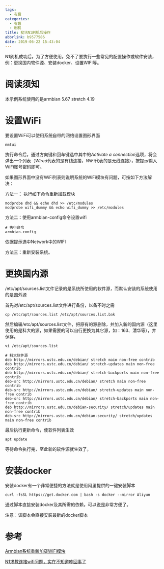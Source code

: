 ```yaml
---
tags:
  - 有趣
categories:
  - 有趣
  - 刷机
title: 斐讯N1刷机后操作
abbrlink: b9577586
date: 2019-06-22 15:43:04
---
```


N1刷机成功后，为了方便使用，免不了要执行一些常见的配置操作或软件安装，例：更换国内软件源、安装docker、设置WIFI等。

<!-- more -->

# 阅读须知

本示例系统使用的是armbian 5.67 stretch 4.19

# 设置WiFi

要设置WiFi可以使用系统自带的网络设置图形界面

```
nmtui
```

执行命令后，通过方向键和回车键选中其中的*Activate a connection*选项，将会弹出一个列表（*Wired*代表的是有线连接，*WiFi*代表的是无线连接），按提示输入WiFi账号密码即可。

如果图形界面中没有WiFi列表则说明系统的WiFi模块有问题，可按如下方法解决：

方法一： 执行如下命令重新加载模块

```
modprobe dhd && echo dhd >> /etc/modules
modprobe wifi_dummy && echo wifi_dummy >> /etc/modules
```

方法二：使用armbian-config命令设置wifi

```
# 执行命令
armbian-config
```

依据提示选中Network中的WIFI

方法三：重新安装系统。

# 更换国内源

/etc/apt/sources.list文件记录的是系统所使用的软件源，而默认安装的系统使用的是国外源

首先对/etc/apt/sources.list文件进行备份，以备不时之需

```
cp /etc/apt/sources.list /etc/apt/sources.list.bak
```

然后编辑/etc/apt/sources.list文件，把原有的源删除，并加入新的国内源（这里使用的是科大的源，如果需要的可以自行更换为其它源，如：163、清华等），并保存。
```
vi /etc/apt/sources.list

# 科大软件源
deb http://mirrors.ustc.edu.cn/debian/ stretch main non-free contrib
deb http://mirrors.ustc.edu.cn/debian/ stretch-updates main non-free contrib
deb http://mirrors.ustc.edu.cn/debian/ stretch-backports main non-free contrib
deb-src http://mirrors.ustc.edu.cn/debian/ stretch main non-free contrib
deb-src http://mirrors.ustc.edu.cn/debian/ stretch-updates main non-free contrib
deb-src http://mirrors.ustc.edu.cn/debian/ stretch-backports main non-free contrib
deb http://mirrors.ustc.edu.cn/debian-security/ stretch/updates main non-free contrib
deb-src http://mirrors.ustc.edu.cn/debian-security/ stretch/updates main non-free contrib
```

最后执行更新命令，使软件列表生效

```
apt update
```

等待命令执行完，至此新的软件源就生效了。

# 安装docker

安装docker有一个非常便捷的方法就是使用阿里提供的一键安装脚本

```
curl -fsSL https://get.docker.com | bash -s docker --mirror Aliyun
```

通过脚本直接安装docker及其所需的依赖，可以说是非常方便了。

注意：该脚本会直接安装最新的docker脚本

# 参考

[Armbian系统重新加载WiFi模块](https://luotianyi.vc/1389.html)

[N1求教连接wifi问题，实在不知道咋回事了](https://www.hostloc.com/thread-527652-1-1.html)
